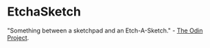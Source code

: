 # EtchaSketch

"Something between a sketchpad and an Etch-A-Sketch." - <a href="https://www.theodinproject.com/">The Odin Project</a>.